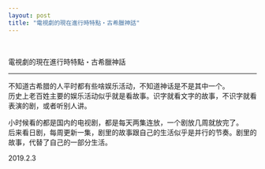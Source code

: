 ```yaml
---
layout: post
title: "電視劇的現在進行時特點・古希臘神話"
---
```


  
&nbsp;
&nbsp;

電視劇的現在進行時特點・古希臘神話

---

不知道古希腊的人平时都有些啥娱乐活动，不知道神话是不是其中一个。
<br>历史上老百姓主要的娱乐活动似乎就是看故事。识字就看文字的故事，不识字就看表演的剧，或者听别人讲。

小时候看的都是国内的电视剧，都是每天两集连放，一个剧放几周就放完了。
<br>后来看日剧，每周更新一集，剧里的故事跟自己的生活似乎是并行的节奏。剧里的故事，代替了自己的一部分生活。

2019.2.3
